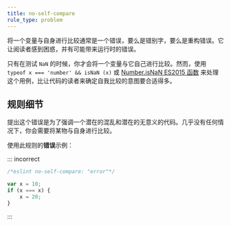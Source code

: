 ```yaml
---
title: no-self-compare
rule_type: problem
---
```


将一个变量与自身进行比较通常是一个错误，要么是错别字，要么是重构错误。它让阅读者感到困惑，并有可能带来运行时的错误。

只有在测试 `NaN` 的时候，你才会将一个变量与它自己进行比较。然而，使用 `typeof x === 'number' && isNaN (x)` 或 [Number.isNaN ES2015 函数](https://developer.mozilla.org/en-US/docs/Web/JavaScript/Reference/Global_Objects/Number/isNaN) 来处理这个用例，比让代码的读者来确定自我比较的意图要合适得多。

## 规则细节

提出这个错误是为了强调一个潜在的混乱和潜在的无意义的代码。几乎没有任何情况下，你会需要将某物与自身进行比较。

使用此规则的**错误**示例：

::: incorrect

```js
/*eslint no-self-compare: "error"*/

var x = 10;
if (x === x) {
    x = 20;
}
```

:::
